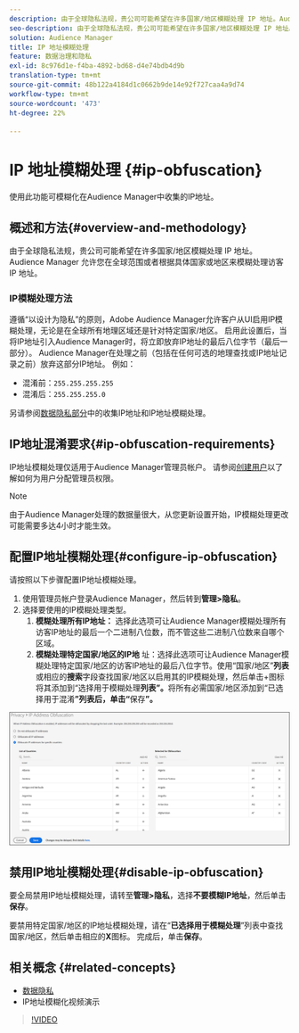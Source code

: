 ```yaml
---
description: 由于全球隐私法规，贵公司可能希望在许多国家/地区模糊处理 IP 地址。Audience Manager 允许您在全球范围或者根据具体国家或地区来模糊处理访客 IP 地址。
seo-description: 由于全球隐私法规，贵公司可能希望在许多国家/地区模糊处理 IP 地址。Audience Manager 允许您在全球范围或者根据具体国家或地区来模糊处理访客 IP 地址。
solution: Audience Manager
title: IP 地址模糊处理
feature: 数据治理和隐私
exl-id: 8c976d1e-f4ba-4892-bd68-d4e74bdb4d9b
translation-type: tm+mt
source-git-commit: 48b122a4184d1c0662b9de14e92f727caa4a9d74
workflow-type: tm+mt
source-wordcount: '473'
ht-degree: 22%

---
```


# IP 地址模糊处理 {#ip-obfuscation}

使用此功能可模糊化在Audience Manager中收集的IP地址。

## 概述和方法{#overview-and-methodology}

由于全球隐私法规，贵公司可能希望在许多国家/地区模糊处理 IP 地址。Audience Manager 允许您在全球范围或者根据具体国家或地区来模糊处理访客 IP 地址。

### IP模糊处理方法

遵循“以设计为隐私”的原则，Adobe Audience Manager允许客户从UI启用IP模糊处理，无论是在全球所有地理区域还是针对特定国家/地区。 启用此设置后，当将IP地址引入Audience Manager时，将立即放弃IP地址的最后八位字节（最后一部分）。 Audience Manager在处理之前（包括在任何可选的地理查找或IP地址记录之前）放弃这部分IP地址。 例如：

* 混淆前：`255.255.255.255`
* 混淆后：`255.255.255.0`

另请参阅[数据隐私部分](/help/using/overview/data-security-and-privacy/data-privacy.md)中的收集IP地址和IP地址模糊处理。

## IP地址混淆要求{#ip-obfuscation-requirements}

IP地址模糊处理仅适用于Audience Manager管理员帐户。 请参阅[创建用户](/help/using/features/administration/administration-overview.md#create-users)以了解如何为用户分配管理员权限。

>[!NOTE]
>
> 由于Audience Manager处理的数据量很大，从您更新设置开始，IP模糊处理更改可能需要多达4小时才能生效。

## 配置IP地址模糊处理{#configure-ip-obfuscation}

请按照以下步骤配置IP地址模糊处理。

1. 使用管理员帐户登录Audience Manager，然后转到&#x200B;**管理>隐私**。
2. 选择要使用的IP模糊处理类型。
   1. **模糊处理所有IP地址：** 选择此选项可让Audience Manager模糊处理所有访客IP地址的最后一个二进制八位数，而不管这些二进制八位数来自哪个区域。
   2. **模糊处理特定国家/地区的IP地** 址：选择此选项可让Audience Manager模糊处理特定国家/地区的访客IP地址的最后八位字节。使用“国家/地区”**列表**&#x200B;或相应的&#x200B;**搜索**&#x200B;字段查找国家/地区以启用其的IP模糊处理，然后单击+图标将其添加到“选择用于模糊处理&#x200B;**列表”。**&#x200B;将所有必需国家/地区添加到“已选择用于混淆&#x200B;**”列表后，单击“**&#x200B;保存&#x200B;**”。**

![](assets/ip-obfuscation.png)

## 禁用IP地址模糊处理{#disable-ip-obfuscation}

要全局禁用IP地址模糊处理，请转至&#x200B;**管理>隐私**，选择&#x200B;**不要模糊IP地址**，然后单击&#x200B;**保存**。

要禁用特定国家/地区的IP地址模糊处理，请在“**已选择用于模糊处理**”列表中查找国家/地区，然后单击相应的&#x200B;**X**&#x200B;图标。 完成后，单击&#x200B;**保存**。

## 相关概念 {#related-concepts}

* [数据隐私](/help/using/overview/data-security-and-privacy/data-privacy.md)
* IP地址模糊化视频演示
>[!VIDEO](https://video.tv.adobe.com/v/27218/)
